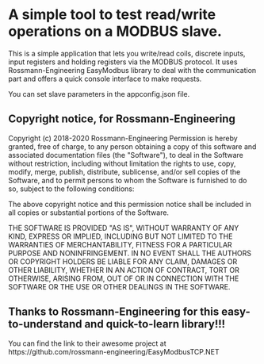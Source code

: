 <h1>A simple tool to test read/write operations on a MODBUS slave.</h1>
<p>This is a simple application that lets you write/read coils, discrete inputs, input registers and holding registers via the MODBUS protocol. It uses Rossmann-Engineering EasyModbus library to deal with the communication part and offers a quick console interface to make requests.</p>
<p>You can set slave parameters in the appconfig.json file.</p>
<h2>Copyright notice, for Rossmann-Engineering</h2>
<p>Copyright (c) 2018-2020 Rossmann-Engineering Permission is hereby granted, free of charge, to any person obtaining a copy of this software and associated documentation files (the "Software"), to deal in the Software without restriction, including without limitation the rights to use, copy, modify, merge, publish, distribute, sublicense, and/or sell copies of the Software, and to permit persons to whom the Software is furnished to do so, subject to the following conditions:

The above copyright notice and this permission notice shall be included in all copies or substantial portions of the Software.

THE SOFTWARE IS PROVIDED "AS IS", WITHOUT WARRANTY OF ANY KIND, EXPRESS OR IMPLIED, INCLUDING BUT NOT LIMITED TO THE WARRANTIES OF MERCHANTABILITY, FITNESS FOR A PARTICULAR PURPOSE AND NONINFRINGEMENT. IN NO EVENT SHALL THE AUTHORS OR COPYRIGHT HOLDERS BE LIABLE FOR ANY CLAIM, DAMAGES OR OTHER LIABILITY, WHETHER IN AN ACTION OF CONTRACT, TORT OR OTHERWISE, ARISING FROM, OUT OF OR IN CONNECTION WITH THE SOFTWARE OR THE USE OR OTHER DEALINGS IN THE SOFTWARE.</p>

<h2>Thanks to Rossmann-Engineering for this easy-to-understand and quick-to-learn library!!!</h2>
<p></p>You can find the link to their awesome project at https://github.com/rossmann-engineering/EasyModbusTCP.NET</p>
